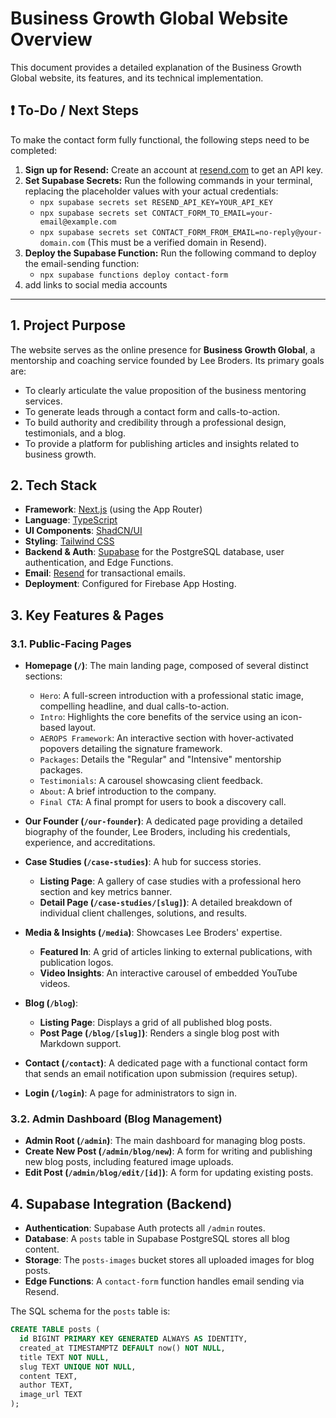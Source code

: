 # Business Growth Global Website Overview

This document provides a detailed explanation of the Business Growth Global website, its features, and its technical implementation.

## ❗ To-Do / Next Steps

To make the contact form fully functional, the following steps need to be completed:

1.  **Sign up for Resend:** Create an account at [resend.com](https://resend.com) to get an API key.
2.  **Set Supabase Secrets:** Run the following commands in your terminal, replacing the placeholder values with your actual credentials:
    *   `npx supabase secrets set RESEND_API_KEY=YOUR_API_KEY`
    *   `npx supabase secrets set CONTACT_FORM_TO_EMAIL=your-email@example.com`
    *   `npx supabase secrets set CONTACT_FORM_FROM_EMAIL=no-reply@your-domain.com` (This must be a verified domain in Resend).
3.  **Deploy the Supabase Function:** Run the following command to deploy the email-sending function:
    *   `npx supabase functions deploy contact-form`
4.  add links to social media accounts

---

## 1. Project Purpose

The website serves as the online presence for **Business Growth Global**, a mentorship and coaching service founded by Lee Broders. Its primary goals are:
- To clearly articulate the value proposition of the business mentoring services.
- To generate leads through a contact form and calls-to-action.
- To build authority and credibility through a professional design, testimonials, and a blog.
- To provide a platform for publishing articles and insights related to business growth.

## 2. Tech Stack

- **Framework**: [Next.js](https://nextjs.org/) (using the App Router)
- **Language**: [TypeScript](https://www.typescriptlang.org/)
- **UI Components**: [ShadCN/UI](https://ui.shadcn.com/)
- **Styling**: [Tailwind CSS](https://tailwindcss.com/)
- **Backend & Auth**: [Supabase](https://supabase.io/) for the PostgreSQL database, user authentication, and Edge Functions.
- **Email**: [Resend](https://resend.com) for transactional emails.
- **Deployment**: Configured for Firebase App Hosting.

## 3. Key Features & Pages

### 3.1. Public-Facing Pages

- **Homepage (`/`)**: The main landing page, composed of several distinct sections:
  - `Hero`: A full-screen introduction with a professional static image, compelling headline, and dual calls-to-action.
  - `Intro`: Highlights the core benefits of the service using an icon-based layout.
  - `AEROPS Framework`: An interactive section with hover-activated popovers detailing the signature framework.
  - `Packages`: Details the "Regular" and "Intensive" mentorship packages.
  - `Testimonials`: A carousel showcasing client feedback.
  - `About`: A brief introduction to the company.
  - `Final CTA`: A final prompt for users to book a discovery call.

- **Our Founder (`/our-founder`)**: A dedicated page providing a detailed biography of the founder, Lee Broders, including his credentials, experience, and accreditations.

- **Case Studies (`/case-studies`)**: A hub for success stories.
  - **Listing Page**: A gallery of case studies with a professional hero section and key metrics banner.
  - **Detail Page (`/case-studies/[slug]`)**: A detailed breakdown of individual client challenges, solutions, and results.

- **Media & Insights (`/media`)**: Showcases Lee Broders' expertise.
  - **Featured In**: A grid of articles linking to external publications, with publication logos.
  - **Video Insights**: An interactive carousel of embedded YouTube videos.

- **Blog (`/blog`)**:
  - **Listing Page**: Displays a grid of all published blog posts.
  - **Post Page (`/blog/[slug]`)**: Renders a single blog post with Markdown support.

- **Contact (`/contact`)**: A dedicated page with a functional contact form that sends an email notification upon submission (requires setup).

- **Login (`/login`)**: A page for administrators to sign in.

### 3.2. Admin Dashboard (Blog Management)

- **Admin Root (`/admin`)**: The main dashboard for managing blog posts.
- **Create New Post (`/admin/blog/new`)**: A form for writing and publishing new blog posts, including featured image uploads.
- **Edit Post (`/admin/blog/edit/[id]`)**: A form for updating existing posts.

## 4. Supabase Integration (Backend)

- **Authentication**: Supabase Auth protects all `/admin` routes.
- **Database**: A `posts` table in Supabase PostgreSQL stores all blog content.
- **Storage**: The `posts-images` bucket stores all uploaded images for blog posts.
- **Edge Functions**: A `contact-form` function handles email sending via Resend.

The SQL schema for the `posts` table is:
```sql
CREATE TABLE posts (
  id BIGINT PRIMARY KEY GENERATED ALWAYS AS IDENTITY,
  created_at TIMESTAMPTZ DEFAULT now() NOT NULL,
  title TEXT NOT NULL,
  slug TEXT UNIQUE NOT NULL,
  content TEXT,
  author TEXT,
  image_url TEXT
);
```